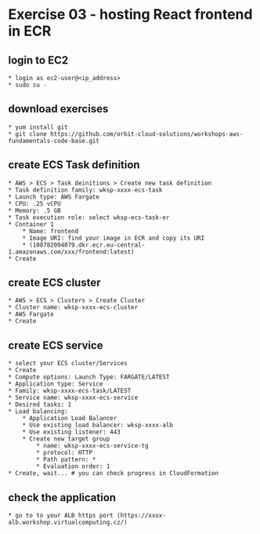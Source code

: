 # Exercise 03 - hosting React frontend in ECR

## login to EC2
    * login as ec2-user@<ip_address>
    * sudo su -

## download exercises
    * yum install git
    * git clone https://github.com/orbit-cloud-solutions/workshops-aws-fundamentals-code-base.git

## create ECS Task definition
    * AWS > ECS > Task deinitions > Create new task definition
    * Task definition family: wksp-xxxx-ecs-task
    * Launch type: AWS Fargate
    * CPU: .25 vCPU
    * Memory: .5 GB
    * Task execution role: select wksp-ecs-task-er
    * Container 1
        * Name: frontend
        * Image URI: find your image in ECR and copy its URI
        * (108782094079.dkr.ecr.eu-central-1.amazonaws.com/xxx/frontend:latest)
    * Create

## create ECS cluster
    * AWS > ECS > Clusters > Create Cluster
    * Cluster name: wksp-xxxx-ecs-cluster
    * AWS Fargate
    * Create

## create ECS service
    * select your ECS cluster/Services
    * Create
    * Compute options: Launch Type: FARGATE/LATEST
    * Application type: Service
    * Family: wksp-xxxx-ecs-task/LATEST
    * Service name: wksp-xxxx-ecs-service
    * Desired tasks: 1
    * Load balancing:
        * Application Load Balancer
        * Use existing load balancer: wksp-xxxx-alb
        * Use existing listener: 443
        * Create new target group
            * name: wksp-xxxx-ecs-service-tg
            * protocol: HTTP
            * Path pattern: *
            * Evaluation order: 1
    * Create, wait... # you can check progress in CloudFormation

## check the application
    * go to to your ALB https port (https://xxxx-alb.workshop.virtualcomputing.cz/)
